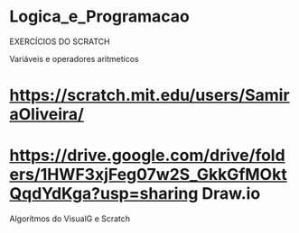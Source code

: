 # Logica_e_Programacao
EXERCÍCIOS DO SCRATCH

Variáveis e operadores aritmeticos
# https://scratch.mit.edu/users/SamiraOliveira/
# <https://drive.google.com/drive/folders/1HWF3xjFeg07w2S_GkkGfMOktQqdYdKga?usp=sharing> Draw.io
Algorítmos do VisualG e Scratch
